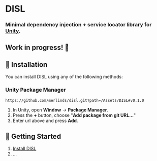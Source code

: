 ﻿# DISL

### Minimal dependency injection + service locator library for <a href="https://unity.com/">Unity</a>.

## Work in progress! 👷

[comment]: <> (Finish description)

## 💾 Installation
You can install DISL using any of the following methods:

### Unity Package Manager
```
https://github.com/merlinds/disl.git?path=/Assets/DISL#v0.1.0
```

1. In Unity, open **Window** → **Package Manager**.
2. Press the **+** button, choose "**Add package from git URL...**"
3. Enter url above and press **Add**.

[comment]: <> (Add other installation methods)

## 🚀 Getting Started
1. [Install DISL](#installation)
2. ...

[comment]: <> (Finish getting started guide)